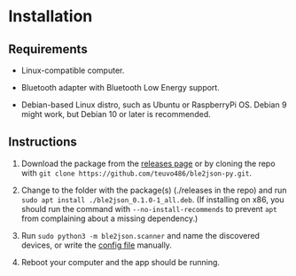 Installation
============

Requirements
------------

  * Linux-compatible computer.
  
  * Bluetooth adapter with Bluetooth Low Energy support.
  
  * Debian-based Linux distro, such as Ubuntu or RaspberryPi OS. Debian 9 might work, 
  but Debian 10 or later is recommended.
  
Instructions
------------

  1. Download the package from the [releases page](https://github.com/teuvo486/ble2json-py/releases) 
  or by cloning the repo with `git clone https://github.com/teuvo486/ble2json-py.git`.

  2. Change to the folder with the package(s) (./releases in the repo) and run 
  `sudo apt install ./ble2json_0.1.0-1_all.deb`. (If installing on x86, you should run the
  command with `--no-install-recommends` to prevent `apt` from complaining about a missing dependency.)

  3. Run `sudo python3 -m ble2json.scanner` and name the discovered devices, or write the 
  [config file](https://github.com/teuvo486/ble2json-py/blob/main/doc/config.md) manually. 
 
  4. Reboot your computer and the app should be running.
